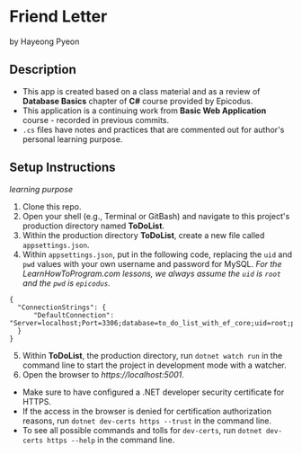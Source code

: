 # Friend Letter
by Hayeong Pyeon

## Description
- This app is created based on a class material and as a review of **Database Basics** chapter of **C#** course provided by Epicodus.
- This application is a continuing work from **Basic Web Application** course - recorded in previous commits.  
- `.cs` files have notes and practices that are commented out for author's personal learning purpose. 

## Setup Instructions
*learning purpose*
1. Clone this repo.
2. Open your shell (e.g., Terminal or GitBash) and navigate to this project's production directory named **ToDoList**. 
3. Within the production directory **ToDoList**, create a new file called `appsettings.json`.
4. Within `appsettings.json`, put in the following code, replacing the `uid` and `pwd` values with your own username and password for MySQL. *For the LearnHowToProgram.com lessons, we always assume the `uid` is `root` and the `pwd` is `epicodus`.*
```
{
  "ConnectionStrings": {
      "DefaultConnection": "Server=localhost;Port=3306;database=to_do_list_with_ef_core;uid=root;pwd=epicodus;"
  }
}
```
5. Within **ToDoList**, the production directory, run `dotnet watch run` in the command line to start the project in development mode with a watcher.
6. Open the browser to _https://localhost:5001_. 
- Make sure to have configured a .NET developer security certificate for HTTPS.
- If the access in the browser is denied for certification authorization reasons, run `dotnet dev-certs https --trust` in the command line. 
- To see all possible commands and tolls for `dev-certs`, run `dotnet dev-certs https --help` in the command line. 